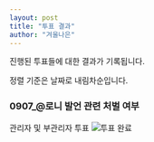 ```yaml
---
layout: post
title: "투표 결과"
author: "겨울나은"
---
```


진행된 투표들에 대한 결과가 기록됩니다.

정렬 기준은 날짜로 내림차순입니다.

### 0907_@로니 발언 관련 처벌 여부
관리자 및 부관리자 투표
![투표 완료](https://progress-bar.dev/0/?scale=3&title=기각&width=400&color=babaca)
